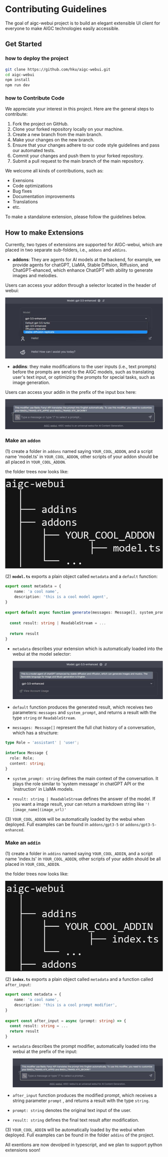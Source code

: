 # Contributing Guidelines

The goal of aigc-webui project is to build an elegant extensible UI client for everyone to make AIGC technologies easily accessible. 

## Get Started

### how to deploy the project

```bash
git clone https://github.com/hku/aigc-webui.git 
cd aigc-webui
npm install 
npm run dev
```
### how to Contribute Code

We appreciate your interest in this project. Here are the general steps to contribute:

1. Fork the project on GitHub.
2. Clone your forked repository locally on your machine. 
3. Create a new branch from the main branch.
4. Make your changes on the new branch.
5. Ensure that your changes adhere to our code style guidelines and pass our automated tests.
6. Commit your changes and push them to your forked repository.
7. Submit a pull request to the main branch of the main repository.

We welcome all kinds of contributions, such as:

- Exensions
- Code optimizations
- Bug fixes
- Documentation improvements
- Translations
- etc.

To make a standalone extension, please follow the guidelines below. 

## How to make Extensions

Currently, two types of extensions are supported for AIGC-webui, which are placed in two separate sub-folders, i.e., `addons` and `addins`.

- **addons**: They are agents for AI models at the backend, for example, we provide agents for chatGPT, LlaMA, Stable Diffsion, Riffusion, and ChatGPT-ehanced, which enhance ChatGPT with ability to generate images and melodies. 

Users can access your addon through a selector located in the header of webui:

![!addon](./images/addon.jpg)

- **addins**: they make modifications to the user inputs (i.e., text prompts) before the prompts are send to the AIGC models, such as translating user's text input, or optimizing the prompts for special tasks, such as image generation. 

Users can access your addin in the prefix of the input box here:

![addin](./images/addin.jpg)

### <a name="addon"></a> Make an `addon`

(1) create a folder in `addons` named saying `YOUR_COOL_ADDON`, and a script name 'model.ts' in `YOUR_COOL_ADDON`, other scripts of your addon should be all placed in `YOUR_COOL_ADDON`.

the folder trees now looks like:

![addons](./images/addons.jpg)

(2)  **`model.ts`** exports a plain object called `metadata` and a `default` function:

```typescript
export const metadata = {
    name: 'a cool name',
    description: 'this is a cool model agent',
}

export default async function generate(messages: Message[], system_prompt=''){
  
  const result: string | ReadableStream = ...
  
  return result
}
```

- `metadata` describes your extension which is automatically loaded into the webui at the model selector:

  ![addon](./images/desc.jpg)

- `default` function produces the generated result, which receives two parameters: `messages` and `system_prompt`, and returns a result with the type `string` or `ReadableStream`. 
- `messages: Message[]` represent the full chat history of a conversation, which has a structure:

```typescript
type Role = 'assistant' | 'user';

interface Message {
  role: Role; 
  content: string;
}

``` 
- `system_prompt: string`  defines the main context of the conversation. It plays the role similar to 'system message' in chatGPT API or the 'instruction' in LlaMA models. 

- `result: string | ReadableStream` defines the answer of the model. If you want a image result, your can return a markdown string like `'![image_name](image_url)'` 

(3) `YOUR_COOL_ADDON` will be automatically loaded by the webui when deployed. Full examples can be found in  `addons/gpt3-5` or `addons/gpt3-5-enhanced`. 

### <a name="addin"></a> Make an `addin`

(1) create a folder in `addins` named saying `YOUR_COOL_ADDIN`, and a script name 'index.ts' in `YOUR_COOL_ADDIN`, other scripts of your addin should be all placed in `YOUR_COOL_ADDIN`.

the folder trees now looks like:

![addins](./images/addins.jpg)


(2)  **`index.ts`** exports a plain object called `metadata` and a function called `after_input`:

```typescript
export const metadata = {
    name: 'a cool name',
    description: 'this is a cool prompt modifier',
}

export const after_input = async (prompt: string) => {
  const result: string = ...
  return result
}
```

- `metadata` describes the prompt modifier, automatically loaded into the webui at the prefix of the input:

  ![addin](./images/addin.jpg)

- `after_input` function produces the modified prompt, which receives a string parameter `prompt` , and returns a result with the type `string`. 
- `prompt: string`  denotes the original text input of the user.
- `result: string` defines the final text result after modification.

(3) `YOUR_COOL_ADDIN` will be automatically loaded by the webui when deployed. Full examples can be found in the folder  `addins` of the project. 


All exentions are now devolped in typescript, and we plan to support python extensions soon!




